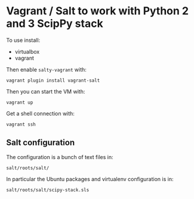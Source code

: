 # Vagrant / Salt to work with Python 2 and 3 ScipPy stack

To use install:

- virtualbox
- vagrant

Then enable `salty-vagrant` with:

    vagrant plugin install vagrant-salt

Then you can start the VM with:

    vagrant up

Get a shell connection with:

    vagrant ssh


## Salt configuration

The configuration is a bunch of text files in:

    salt/roots/salt/

In particular the Ubuntu packages and virtualenv configuration is in:

    salt/roots/salt/scipy-stack.sls
